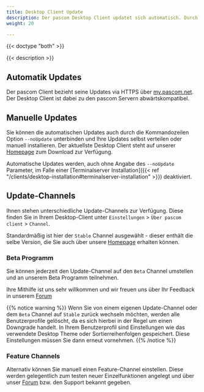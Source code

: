 ```yaml
---
title: Desktop Client Update
description: Der pascom Desktop Client updatet sich automatisch. Durch unsere Updatechannels ist es auf einfache Weise möglich Beta- und Featureversionen zu nutzen.
weight: 20

---
```


{{< doctype "both" >}}
 
{{< description >}}

## Automatik Updates

Der pascom Client bezieht seine Updates via HTTPS über [my.pascom.net](https://my.pascom.net/). Der Desktop Client ist dabei zu den pascom Servern abwärtskompatibel.

## Manuelle Updates

Sie können die automatischen Updates auch durch die Kommandozeilen Option `--noUpdate` unterbinden und Ihre Updates selbst verteilen oder manuell installieren. Der aktuellste Desktop Client steht auf unserer [Homepage](https://www.pascom.net/de/downloads/#clients) zum Download zur Verfügung.

Automatische Updates werden, auch ohne Angabe des `--noUpdate` Parameter, im Falle einer [Terminalserver Installation]({{< ref "/clients/desktop-installation#terminalserver-installation" >}}) deaktiviert.

## Update-Channels

Ihnen stehen unterschiedliche Update-Channels zur Verfügung.
Diese finden Sie in Ihrem Desktop-Client unter `Einstellungen` > `Über pascom client` > `Channel`. 

Standardmäßig ist hier der `Stable` Channel ausgewählt - dieser enthält die selbe Version, die Sie auch über unsere [Homepage](https://www.pascom.net/de/downloads/#clients) erhalten können.

### Beta Programm

Sie können jederzeit den Update-Channel auf den `Beta` Channel umstellen und an unserem Beta Programm teilnehmen. 

Ihre Mithilfe ist uns sehr willkommen und wir freuen uns über Ihr Feedback in unserem [Forum](https://www.pascom.net/forum/)

{{% notice warning %}}
Wenn Sie von einem eigenen Update-Channel oder dem `Beta` Channel auf `Stable` zurück wechseln möchten, werden alle Benutzerprofile gelöscht, da es sich hierbei in der Regel um einen Downgrade handelt. In Ihrem Benutzerprofil sind Einstellungen wie das verwendete Desktop Theme oder Sortierreihenfolgen gespeichert. Diese Einstellungen müssen Sie dann erneut vornehmen. 
{{% /notice %}}

### Feature Channels

Alternativ können Sie manuell einen Feature-Channel einstellen. Diese werden gelegentlich zum testen neuer Einzelfunktionen angelegt und über unser [Forum](https://www.pascom.net/forum/) bzw. den Support bekannt gegeben. 



